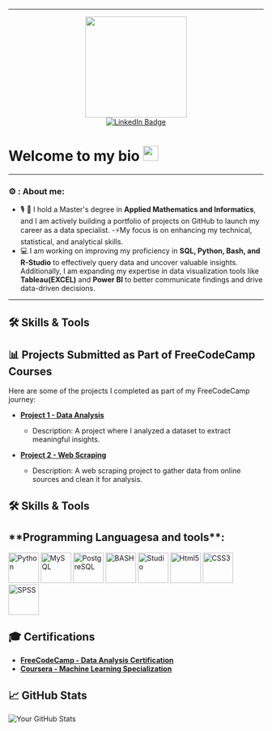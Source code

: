 <!-- header + linkedin -->

---

<div id="header" align="center">
  <img src="https://media.giphy.com/media/XwBzLXzYq7ljHBXkHk/giphy.gif" width="200"/>
  <div id="badges">
  <a href="https://www.linkedin.com/in/alphonse-haba-44954223b">
    <img src="https://img.shields.io/badge/LinkedIn-blue?style=for-the-badge&logo=linkedin&logoColor=white" alt="LinkedIn Badge"/>
  </a>
  </div>
</div>

<h1>
 Welcome to my bio
  <img src="https://media.giphy.com/media/hvRJCLFzcasrR4ia7z/giphy.gif" width="30px"/>
</h1>

---

<!-- about me -->

### ⚙ : About me:

- 🎙 📖 I hold a Master's degree in **Applied Mathematics and Informatics**, and I am actively building a portfolio of projects on GitHub to launch my career as a data specialist.
-⚡My focus is on enhancing my technical, statistical, and analytical skills.
- 💻 I am working on improving my proficiency in **SQL, Python, Bash, and R-Studio** to effectively query data and uncover valuable insights. Additionally, I am expanding my expertise in data visualization tools like **Tableau(EXCEL)** and **Power BI** to better communicate findings and drive data-driven decisions.

---

<!-- skills section - programming languages -->

## 🛠️ Skills & Tools


## 📊 Projects Submitted as Part of FreeCodeCamp Courses

Here are some of the projects I completed as part of my FreeCodeCamp journey:

- [**Project 1 - Data Analysis**](https://github.com/Cetaking27/KingZoulou_Bash_SQL.git)
  - Description: A project where I analyzed a dataset to extract meaningful insights.
  
- [**Project 2 - Web Scraping**](https://github.com/yourusername/project2)
  - Description: A web scraping project to gather data from online sources and clean it for analysis.

## 🛠️ Skills & Tools
<div>
  <h2>**Programming Languagesa and tools**:</h2>
   <img src="https://cdn.jsdelivr.net/gh/devicons/devicon@latest/icons/python/python-original-wordmark.svg" tile="Python" alt="Python" width="60" />
   <img src="https://cdn.jsdelivr.net/gh/devicons/devicon@latest/icons/azuresqldatabase/azuresqldatabase-original.svg" title="MySQL"  alt="MySQL" width="60" height="60" />
  <img src="https://cdn.jsdelivr.net/gh/devicons/devicon@latest/icons/postgresql/postgresql-original-wordmark.svg" title="PostgreSQL"  alt="PostgreSQL" width="60" height="60"/>
  <img src="https://cdn.jsdelivr.net/gh/devicons/devicon@latest/icons/bash/bash-original.svg" title="BASH"  alt="BASH" width="60" height="60" />
  <img src="https://cdn.jsdelivr.net/gh/devicons/devicon@latest/icons/rstudio/rstudio-original.svg" title="Studio"  alt="Studio" width="60" height="60"/>
  <img src="https://cdn.jsdelivr.net/gh/devicons/devicon@latest/icons/html5/html5-original.svg" title="Html5"  alt="Html5" width="60" height="60" />
  <img src="https://cdn.jsdelivr.net/gh/devicons/devicon@latest/icons/css3/css3-original.svg" title="CSS3"  alt="CSS3" width="60" height="60" />
  <img src="https://cdn.jsdelivr.net/gh/devicons/devicon@latest/icons/spss/spss-original.svg" title="SPSS"  alt="SPSS" width="60" height="60" />
          
</div>
  
## 🎓 Certifications

- [**FreeCodeCamp - Data Analysis Certification**](https://www.freecodecamp.org/certification/yourusername/data-analysis)
- [**Coursera - Machine Learning Specialization**](https://www.coursera.org/account/accomplishments/specialization/yourusername)

## 📈 GitHub Stats

![Your GitHub Stats](https://github-readme-stats.vercel.app/api?username=yourusername&show_icons=true&hide_title=true)
